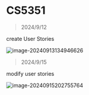 # CS5351

> 2024/9/12

create User Stories

![image-20240913134946626](D:\codes\CS5351\imgs\image-20240913134946626.png)

> 2024/9/15

modify user stories

![image-20240915202755764](D:\codes\CS5351\imgs\image-20240915202755764.png)

